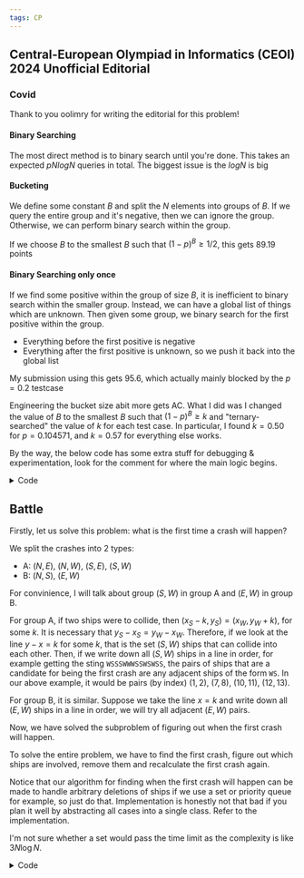```yaml
---
tags: CP
---
```


## Central-European Olympiad in Informatics (CEOI) 2024 Unofficial Editorial

### Covid

Thank to you oolimry for writing the editorial for this problem!

#### Binary Searching

The most direct method is to binary search until you're done. This takes an expected $pNlogN$ queries in total. The biggest issue is the $logN$ is big

#### Bucketing

We define some constant $B$ and split the $N$ elements into groups of $B$. If we query the entire group and it's negative, then we can ignore the group. Otherwise, we can perform binary search within the group.

If we choose $B$ to the smallest $B$ such that $(1-p)^B \geq 1/2$, this gets 89.19 points

#### Binary Searching only once

If we find some positive within the group of size $B$, it is inefficient to binary search within the smaller group. Instead, we can have a global list of things which are unknown. Then given some group, we binary search for the first positive within the group.

- Everything before the first positive is negative
- Everything after the first positive is unknown, so we push it back into the global list

My submission using this gets 95.6, which actually mainly blocked by the $p=0.2$ testcase

Engineering the bucket size abit more gets AC. What I did was I changed the value of $B$ to the smallest $B$ such that $(1-p)^B \geq k$ and "ternary-searched" the value of $k$ for each test case. In particular, I found $k=0.50$ for $p = 0.104571$, and $k = 0.57$ for everything else works.


By the way, the below code has some extra stuff for debugging & experimentation, look for the comment for where the main logic begins.

<details><summary markdown="span">Code</summary>

```c++
#include <bits/stdc++.h>
using namespace std;
#define sz(x) (int) (x).size()
#define all(x) (x).begin(), (x).end()
#define double long double
typedef pair<int,int> ii;

bool tosubmit = true;

int N, T; double P;
int arr[1005];
vector<int> ans;
vector<int> toquery;

double total = 0;
int query(vector<int> v){
	total++;
	for(int i : v) toquery[i] = 1;
	
	if(tosubmit){
		string S = "Q ";
		for(int i = 0;i < sz(toquery);i++){
			if(toquery[i]) S += '1';
			else S += '0';
		}
		for(int i : v) toquery[i] = 0;
		
		cout << S << endl;
		char res; cin >> res;
		if(res == 'P') return true;
		else return false;
	}
	else{
		bool toreturn = false;
		
		for(int i = 0;i < N;i++) if(toquery[i] and arr[i]) toreturn = true;
		for(int i : v) toquery[i] = 0;
		
		return toreturn;
	}
}

void answer(vector<int> v){
	assert(sz(v) == N);
	if(tosubmit){
		string S = "A ";
		for(int x : v){
			if(x) S += '1';
			else S += '0';
		}	
		cout << S << endl;
		char res; cin >> res;
	}
	else{
		assert(sz(v) == N);
		for(int i = 0;i < N;i++) assert(v[i] == arr[i]);
	}
}

mt19937 rng(chrono::system_clock::now().time_since_epoch().count());

/// main logic begins here
vector<int> unknown;
void solve(vector<int> v){
	if(not query(v)) return;
	if(sz(v) == 1){
		ans[v[0]] = 1;
		return;
	}

	int low = -1, high = sz(v)-1;
	while(low != high-1){
		int mid = (low+high)/2;
		
		vector<int> toquery;
		for(int i = 0;i <= mid;i++) toquery.push_back(v[i]);
		
		if(query(toquery)) high = mid;
		else low = mid;
	}
	
	ans[v[high]] = 1;
	for(int i = high+1;i < sz(v);i++) unknown.push_back(v[i]);
}

double prob[1005];
signed main(){
	if(not tosubmit) freopen("i.txt","r",stdin);
	
	cin >> N >> P >> T;
	
	for(int i = 0;i < N;i++) toquery.push_back(0);
	for(int i = 0;i < N;i++) ans.push_back(0);
	
	prob[1] = (1.0-P);
	for(int i = 2;i <= N;i++) prob[i] = prob[i-1] * (1.0-P);
	int B = 1;
	
	double boundary = 0.57;
	if(0.10 < P and P < 0.11) boundary = 0.50;
	
	while(prob[B] > boundary) B++;
	
	for(int t = 0;t < T;t++){
		for(int i = 0;i < N;i++) ans[i] = 0;
		
		for(int i = 0;i < N;i++){
			int x = (rng()%10000000 < P*10000000.0);
			arr[i] = x;
		}
		
		unknown.clear();
		for(int i = 0;i < N;i++) unknown.push_back(i);
		
		while(sz(unknown) > 0){
			vector<int> todo;
			
			while(sz(todo) < B and sz(unknown) > 0){
				todo.push_back(unknown.back());
				unknown.pop_back();
			}
			
			solve(todo);
		}
		
		answer(ans);
	}
	
	double avg = total;
	avg /= (double) T;
	cerr << setprecision(10) << avg;	
}
```

</details>


## Battle

Firstly, let us solve this problem: what is the first time a crash will happen?

We split the crashes into $2$ types:
- A: $(N,E)$, $(N,W)$, $(S,E)$, $(S,W)$ 
- B: $(N,S)$, $(E,W)$

For convinience, I will talk about group $(S,W)$ in group A and $(E,W)$ in group B.

For group A, if two ships were to collide, then $(x_S-k,y_S) = (x_W,y_W+k)$, for some $k$. It is necessary that $y_S - x_S = y_W - x_W$. Therefore, if we look at the line $y-x=k$ for some $k$, that is the set $(S,W)$ ships that can collide into each other. Then, if we write down all $(S,W)$ ships in a line in order, for example getting the sting $\texttt{WSSSWWWSSWSWSS}$, the pairs of ships that are a candidate for being the first crash are any adjacent ships of the form $\texttt{WS}$. In our above example, it would be pairs (by index) $(1,2)$, $(7,8)$, $(10,11)$, $(12,13)$.

For group B, it is similar. Suppose we take the line $x=k$ and write down all $(E,W)$ ships in a line in order, we will try all adjacent $(E,W)$ pairs.

Now, we have solved the subproblem of figuring out when the first crash will happen.

To solve the entire problem, we have to find the first crash, figure out which ships are involved, remove them and recalculate the first crash again.

Notice that our algorithm for finding when the first crash will happen can be made to handle arbitrary deletions of ships if we use a set or priority queue for example, so just do that. Implementation is honestly not that bad if you plan it well by abstracting all cases into a single class. Refer to the implementation.

I'm not sure whether a set would pass the time limit as the complexity is like $3 N \log N$.

<details><summary markdown="span">Code</summary>

```c++
#include <bits/stdc++.h>
using namespace std;

#define int long long
#define ii pair<int,int>
#define iii tuple<int,int,int>
#define fi first
#define se second
#define endl '\n'

#define pub push_back
#define pob pop_back
#define puf push_front
#define pof pop_front
#define lb lower_bound
#define ub upper_bound

#define rep(x,start,end) for(int x=(start)-((start)>(end));x!=(end)-((start)>(end));((start)<(end)?x++:x--))
#define all(x) (x).begin(),(x).end()
#define sz(x) (int)(x).size()

mt19937 rng(chrono::system_clock::now().time_since_epoch().count());

int n;
ii arr[200005];
char c[200005];
bool has[200005];

priority_queue<iii,vector<iii>,greater<iii> > pq;

struct dat{
	vector<int> idx;
	ii cmp1; //those with same cmp1 are same 
	ii cmp2; //tiebreak by cmp2
	char ca,cb; //needs a and b to be adjacent to each other
	
	//cursed...
	int nxt[200005];
	int prv[200005]; 
    
    int dot(ii a,ii b){
        return a.fi*b.fi + a.se*b.se;
    }
	
	bool can(int i,int j){
		return dot(arr[i],cmp1)==dot(arr[j],cmp1) && c[i]==ca && c[j]==cb;
	}
	
	int dist(int i,int j){
		return abs(arr[i].fi-arr[j].fi)+abs(arr[i].se-arr[j].se);
	}
	
	void init(){
		memset(nxt,-1,sizeof(nxt));
		memset(prv,-1,sizeof(prv));
		
		if (idx.empty()) return;
		
		sort(all(idx),[this](int i,int j){
			ii a=arr[i],b=arr[j];
			if (dot(a,cmp1)!=dot(b,cmp1)) return dot(a,cmp1)<dot(b,cmp1);
			else return dot(a,cmp2)<dot(b,cmp2);
		});	
		
		rep(x,0,sz(idx)-1){
			nxt[idx[x]]=idx[x+1];
			prv[idx[x+1]]=idx[x];
			
			if (can(idx[x],idx[x+1])) pq.push({dist(idx[x],idx[x+1]),idx[x],idx[x+1]});
		}
	}
	
	void rem(int i){
		int pp=prv[i],nn=nxt[i];
		if (pp!=-1) nxt[pp]=nn;
		if (nn!=-1) prv[nn]=pp;
		if (pp!=-1 && nn!=-1 && can(pp,nn)) pq.push({dist(pp,nn),pp,nn});
	}
} d[6];

signed main(){
	ios::sync_with_stdio(0);
	cin.tie(0);
	cout.tie(0);
	cin.exceptions(ios::badbit | ios::failbit);
	
	cin>>n;
	rep(x,1,n+1) cin>>arr[x].fi>>arr[x].se>>c[x];
	
	//NE, NW, SE, SW, NS, EW
	d[0].cmp1={1,-1},d[0].cmp2={1,0},d[0].ca='E',d[0].cb='N';
	d[1].cmp1={1,1},d[1].cmp2={1,0},d[1].ca='N',d[1].cb='W';
	d[2].cmp1={1,1},d[2].cmp2={1,0},d[2].ca='E',d[2].cb='S';
	d[3].cmp1={1,-1},d[3].cmp2={1,0},d[3].ca='S',d[3].cb='W';
	d[4].cmp1={1,0},d[4].cmp2={0,1},d[4].ca='S',d[4].cb='N';
	d[5].cmp1={0,1},d[5].cmp2={1,0},d[5].ca='E',d[5].cb='W';
	
	map<char,vector<int> > M={
		{'N',{0,1,4}},
		{'S',{2,3,4}},
		{'E',{0,2,5}},
		{'W',{1,3,5}}
	};
	
	rep(x,1,n+1) for (auto it:M[c[x]]) d[it].idx.pub(x);
	rep(x,0,6) d[x].init();
	
	while (!pq.empty()){
		int w,a,b; tie(w,a,b)=pq.top(); pq.pop();
		if (has[a] || has[b]) continue;
		
		set<int> s={a,b};
		
		while (!pq.empty() && get<0>(pq.top())==w){
			tie(w,a,b)=pq.top(); pq.pop();
			if (!has[a] && !has[b]) s.insert(a),s.insert(b);
		}
		
		for (auto x:s){
			has[x]=true;
			for (auto it:M[c[x]]) d[it].rem(x);
		}
	}
	
	rep(x,1,n+1) if (!has[x]) cout<<x<<endl;
}

```

<details>

### Editor

This in editorial, the points will be labelled from $(i,0)$ to $(i,l_i)$, unlike the statement using $(i,1)$ to $(i,l_i+1)$.

We will call $(i,0)$ and $(i,l_i)$ **special**. Because if we do not use any special points, then the distance between $2$ points is pretty much their manhattan distance (using pretty much because it is sometimes not possible).

Firstly, let us consider when we can go from $s$ to $e$ using manhattan distance of keystroke **without** touching any special. Consider the array $l=[10,2,10]$, $s=(1,6)$ and $e=(3,9)$. The manhattan distance between these $2$ points is $5$, but it is not possible to use only $5$ moves if we don't use special points since we are forced to take a detour to $(2,1)$. But it is not hard to see that if between $s_x$ and $e_x$, if $l_i \geq \min(s_y,e_y)$, then it is possible to travel through them via their manhattan distance.

Now, that is the only case where we go from $s$ to $e$ without touching any special points. Otherwise, we will assume that we will pass through special points. And even more, we will only care with connecting:
- $s$ to special points
- special points to special points
- special points to $e$

Let us break special points into $2$ more types:
- head points: $(i,0)$
- tail points: $(i,l_i)$

Other than travelling by Manhattan distance, there are $2$ special moves that we need to care about:
- special move A: moving from head to tail and vice versa: $(i,l_i) \leftrightarrow (i+1,0)$
- special move B: moving from arbitrary point to a tail point: $(i,Y) \to (i\pm 1,l_{i\pm 1})$, where $Y \geq l_{i \pm 1}$.

We will demonstrate how to build a graph with $O(n)$ vertices and edges so that we can run Dijkstra on it.

First, we will build these (trivial) edges:

* Between adjacent head points, that is $(i,0) \leftrightarrow (i+1,0)$, add an undirected edge of weight $1$.
* Between all $n$ pairs of head and tail points, that is $(i,0) \leftrightarrow (i,l_i)$, add an undirected edge of weight $l_i$.
* Special move A, that is $(i,l_i) \leftrightarrow (i+1,0)$, add an undirected edge of weight $1$.
* Add directed edges $s \to (s_x,0)$ and $(e_x,0) \to e$ with weights $s_y$ and $e_y$ respectively.

Now, we will make a helpful observation: in a optimal path, we should use special move A at most twice, at most one time from tail to head point, **and then** at most one time from head to tail point.

To prove that the above is true, consider doing any other consecutive pair of special move, it is useless because travelling using normal moves through head points is much faster.

Therefore, an optimal strategy is one of the following:
- go from $s$ to one head point, use the head points as a "highway", then go to $e$ from another head point
- go from $s$ to $e$ without touching head points

Consider adding edges from $s$ to all tail points and likewise from tail points to $e$. The optimal strategy to go from $s$ to $(i,l_i)$ is to press up/down until we go to that row and then press right. Similarly, our strategy to go from $(i,l_i)$ to $e$ is to press up/down until we go that row and then press left/right.

So, we do not need to care about adding edges between tail points and other tail points. This is because the strategy for going between tail points and tail points is the exact same as our strategy to go from the source/sink to tail points. Because of our more global optimal strategy to immediately use special move A to go to a head point after we have reached a tail points, these moves are redundant.

The cost to go from $s$ to $(i,l_i)$ is $\lvert s_x - i \rvert + l_i - \min(s_y, \min\limits_{i \leq x \leq s} l_x)$ and the cost to go from $(i,l_i)$ to $e$ is $\lvert t_x - i \rvert + \lvert t_y - \min\limits_{i \leq x \leq s} l_x \rvert$. So we will add these edges to our graph, which completes our graph modelling.

<details><summary markdown="span">Previous modeeling for tail points before I realized they were useless</summary>

Now, we come to the non-trivial part, adding edges between tail points and from tail points to $s$ and $e$.

Note that we only need to consider the distance between tail points if we are not allowed to touch any head points, as the edges added above will handle that. Therefore, we only need to care about Manhattan distance and special move B.

Now, what is the distance between two tail points under our conditions? The strategy for us is to press up/down until we hit our desired row and then hit right. Proof is left as an exercise.

So the distance from $(i,l_i) \to (j,l_j)$ is $\lvert i-j \rvert + l_j - \min\limits_{i \leq x \leq j} l_x$. The situation is quite similar when considering $s$ to tail points and tail points to $e$.

We will now consider how to cut these $O(n^2)$ edges into $O(n)$ edges.

Firstly, suppose that $\min\limits_{i < x < j} l_x \leq \min(l_i,l_j)$, then let $m$ be the index of the minimal element in $(i,j)$, then the edge $i \to j$ is represented by the edges $i \to m \to j$. Therefore, if we let $L_i$ and $R_i$ the first index $k$ to the left and right respectively such that $l_k \leq l_i$, it only makes sense to connect $(i,l_i)$ with $(j,l_j)$ if $j \in [L_i,R_i]$.

We will connect edges $(i,l_i) \to (L_i,l_{L_i})$ and $(i,l_i) \to (R_i,l_{R_i})$ which is still under our budget for $O(n)$ edges.

Then, notice that for $j \in (L_i,R_i)$, the distance of $(i,l_i) \to (j,l_i)$ is $\lvert i-j \rvert + l_j - l_i$. Suppose that $L_i<a<b<i$ and $l_a>l_b>l_i$. Then the edge $i \to a$ is represented by the edges $i \to b \to a$.

If we maintain a max stack, the edges $i \to j$ that we need to add in the above case are just the elements that we pop from the max stack. This is $O(n)$, so the number of edges we add are $O(n)$ in total.

There are some additional details when considering adding edges from $s$ to tail points and tail points to $e$, but it is not too hard to figure them them. Or you can just look at the code.
</details>

Total complexity is $O(n \log n)$ cause of Dijkstra.

Open problem: In this problem, we only have a single pair of start and end points. What if we have $O(q)$ pairs of start and end points. Is it possible to solve this in linearithmic time?

<details><summary markdown="span">Code</summary>

```c++
#include <bits/stdc++.h>
using namespace std;

#define int long long
#define ll long long
#define ii pair<int,int>
#define iii tuple<int,int,int>
#define fi first
#define se second
#define endl '\n'
#define debug(x) cout << #x << ": " << x << endl

#define pub push_back
#define pob pop_back
#define puf push_front
#define pof pop_front
#define lb lower_bound
#define ub upper_bound

#define rep(x,start,end) for(int x=(start)-((start)>(end));x!=(end)-((start)>(end));((start)<(end)?x++:x--))
#define all(x) (x).begin(),(x).end()
#define sz(x) (int)(x).size()

mt19937 rng(chrono::system_clock::now().time_since_epoch().count());

int n;
ii s,t;
int arr[1000005];

vector<ii> al[2000005];
int w[2000005];
priority_queue<ii,vector<ii>,greater<ii> > pq;

signed main(){
	ios::sync_with_stdio(0);
	cin.tie(0);
	cout.tie(0);
	cin.exceptions(ios::badbit | ios::failbit);
	
	cin>>n;
	cin>>s.fi>>s.se;
	cin>>t.fi>>t.se;
	s.se--,t.se--; //silly
	
	rep(x,1,n+1) cin>>arr[x];
	
	//0 is the source, 1 is the sink
	
	//2*x is first
	//2*x+1 is last
	
	rep(x,1,n+1){
		//between first and last slow (quite stupid cause of next, but whatever)
		al[2*x].pub({2*x+1,arr[x]});
		al[2*x+1].pub({2*x,arr[x]});
		
		//between firsts and last but faster
		if (x!=1) al[2*x].pub({2*(x-1)+1,1});
		if (x!=n) al[2*x+1].pub({2*(x+1),1});
		
		//between firsts
		if (x!=1) al[2*x].pub({2*(x-1),1});
		if (x!=n) al[2*x].pub({2*(x+1),1});
		
		//between firsts and source/sink
		al[0].pub({2*x,abs(x-s.fi)+s.se});
		al[2*x].pub({1,abs(x-t.fi)+t.se});
	}
	
	for (auto [l,r]:vector<ii>{ {s.fi+1,1},{s.fi,n+1} }){ //source to last
		int mn=s.se;
		rep(x,l,r){
			mn=min(mn,arr[x]);
			al[0].pub({2*x+1,abs(s.fi-x)+arr[x]-mn});
		}
	}
	
	for (auto [l,r]:vector<ii>{ {t.fi+1,1},{t.fi,n+1} }){ //sink to last
		int curr=2e9;
		rep(x,l,r) if (curr>arr[x]){
			curr=arr[x];
			al[2*x+1].pub({1,abs(t.fi-x)+abs(curr-t.se)});
		}
	}
	
	memset(w,1,sizeof(w));
	w[0]=0;
	pq.push({w[0],0});
	
	while (!pq.empty()){
		int u,v; tie(v,u)=pq.top(); pq.pop();
		if (w[u]!=v) continue;
		
		for (auto [u2,ww]:al[u]) if (w[u2]>v+ww){
			w[u2]=v+ww;
			pq.push({w[u2],u2});
		}
	}
	
	bool ok=true;
	rep(x,min(s.fi,t.fi),max(s.fi,t.fi)+1) if (arr[x]<min(s.se,t.se)) ok=false;
	if (ok) w[1]=min(w[1],abs(s.fi-t.fi)+abs(s.se-t.se));
	
	cout<<w[1]<<endl;
}
```

</details>

## Toy

The main idea here is instead of storing the positions of the horizontal and center piece as our state, we will instead store the position of their intersection.

For every move we make, the intersection either does not move or only moves to an adjacent cell.

Suppose that we have the intersection on cell $(x,y)$. When are we allowed to move it to cell $(x \pm 1,y)$? Obviously a necessary condition is that cell $(x\pm 1,y)$ has to be empty. If cell $(x\pm 1,y)$ is empty, we can surely slide the vertical piece to touch $(x \pm 1,y)$. Now we just need to figure if we can slide the vertical piece to column $x+1$.

Define $\text{left}_{x,y}$ and $\text{right}_{x,y}$ to be the number of spaces to the left and right of cell $(x,y)$ respectively. For the piece to move from $(x,y)$ to $(x\pm 1,y)$, we must have $\min(\text{left}_{x,y}, \text{left}_{x\pm 1,y}) + \min(\text{right}_{x,y}, \text{right}_{x\pm 1,y}) \geq K+1$.

Similarly, define arrays $\text{up}$ and $\text{down}$. Then for the piece to move from $(x,y)$ to $(x,y\pm 1)$, we must have $\min(\text{up}_{x,y}, \text{up}_{x,y\pm 1}) + \min(\text{down}_{x,y}, \text{down}_{x,y\pm 1}) \geq K+1$.

From here, just doing a dfs is enough.

<details><summary markdown="span">Code</summary>

```c++
#include <bits/stdc++.h>
using namespace std;

#define int long long
#define ll long long
#define ii pair<int,int>
#define iii tuple<int,int,int>
#define fi first
#define se second
#define endl '\n'
#define debug(x) cout << #x << ": " << x << endl

#define pub push_back
#define pob pop_back
#define puf push_front
#define pof pop_front
#define lb lower_bound
#define ub upper_bound

#define rep(x,start,end) for(int x=(start)-((start)>(end));x!=(end)-((start)>(end));((start)<(end)?x++:x--))
#define all(x) (x).begin(),(x).end()
#define sz(x) (int)(x).size()

mt19937 rng(chrono::system_clock::now().time_since_epoch().count());

int n,m,a,b;
int X1,Y1,X2,Y2;
string s[1505];

bool vis[1505][1505];

int U[1505][1505];
int D[1505][1505];
int L[1505][1505];
int R[1505][1505];

void dfs(int i,int j){
	if (vis[i][j]) return;
	vis[i][j]=true;
	
	if (i!=1 && min(L[i-1][j],L[i][j])+min(R[i-1][j],R[i][j])>=a+1) dfs(i-1,j);
	if (i!=n && min(L[i+1][j],L[i][j])+min(R[i+1][j],R[i][j])>=a+1) dfs(i+1,j);
	if (j!=1 && min(U[i][j-1],U[i][j])+min(D[i][j-1],D[i][j])>=b+1) dfs(i,j-1);
	if (j!=m && min(U[i][j+1],U[i][j])+min(D[i][j+1],D[i][j])>=b+1) dfs(i,j+1);
}

signed main(){
	ios::sync_with_stdio(0);
	cin.tie(0);
	cout.tie(0);
	cin.exceptions(ios::badbit | ios::failbit);
	
	cin>>n>>m>>a>>b;
	swap(n,m); //wtf???
	
	cin>>X1>>Y1>>X2>>Y2;
	
	rep(x,1,n+1) cin>>s[x],s[x]="$"+s[x];
	
	memset(L,-2,sizeof(L));
	memset(R,-2,sizeof(R));
	memset(U,-2,sizeof(U));
	memset(D,-2,sizeof(D));
	
	rep(x,1,n+1) rep(y,1,m+1) if (s[x][y]!='X'){
		U[x][y]=1+max(U[x-1][y],0LL);
		L[x][y]=1+max(L[x][y-1],0LL);
	}
	
	rep(x,n+1,1) rep(y,m+1,1) if (s[x][y]!='X'){
		D[x][y]=1+max(D[x+1][y],0LL);
		R[x][y]=1+max(R[x][y+1],0LL);
	}
	
	dfs(Y1+1,X2+1);
	
	bool win=false;
	rep(x,1,n+1) rep(y,1,m+1) if (s[x][y]=='*' && vis[x][y]) win=true;
	
	if (win) cout<<"YES"<<endl;
	else cout<<"NO"<<endl;
}
```

</details>

### Stations

Thanks to oolimry for writing the editorial (before I found a cleaner solution :P)

#### Subtask 4 + Full solution

(Probably there is a simpler way for subtask 4, but let's discuss a way that transitions to the full solution)

For the full solution, we consider all paths $(a,b)$ that pass through the centroid of the tree $c$. For all other paths that do not pass through the centroid, we can recurse seperately.

![image](https://hackmd.io/_uploads/SynSVNxPA.png)

Definitions first:

- $p(u)$ is the parent of node $u$
- $w(u)$ is the weight of the edge from $u$ to $p(u)$
- $d(u,v)$ is the distance between $u$ and $v$

Firstly we root the tree the centroid and find the distances to all nodes. Let's call the nodes less than distance $K$ of the centroid close (blue) and everything else far (orange).

For every path $(a,b)$, we split it into two halves - the towards centroid half and the away from centroid half. For each node, we count the number of times it stops there seperately for each half.

#### Towards Centroid

For every node far node $f$, let's say we start with a full tank, let $g$ be the node that we will need to replenish fuel at. On a new tree (call it the jump-tree), we say $g$ is the jump-parent of $f$. Each close node will not have a jump-parent

Let $to(u)$ be the number of nodes in the subtree of $u$ such that if we start there, we will need to replenish at $u$. We can compute $to(u)$ from the $to$ of all children of $v$ on the jump-tree.

Hence, $to(u)$ gives us the number of good starting points. We can multiply this by the number of good ending points which is the number of points on the other side of the centroid.

(Implementation wise, I believe we can consider the centroid itself as towards centroid, and ignore the centroid for the away from centroid half).

#### Away from centroid


##### Subtask 4 $(K \leq 10)$

Suppose we start at the centroid with $k$ fuel remaining. We can simulate the process out towards all nodes to see if we were to try to travel to all nodes, which nodes we would need to refuel at.

We can precompute for each starting point, how many starting points will reach the centroid with $k$ fuel left. Then for each node $u$, we try every $k$. If the value of $k$ requires us to refuel at $p(u)$ before reaching $u$, then all nodes in $u$'s subtree is a good endpoint, and so we multiply that with the start points. 

##### Full solution

Again, we precompute for each starting point, how many starting points will reach the centroid with $k$ fuel left.

Let $count(u)$ be the number of starting points such that we must refuel at $p(u)$ before travelling to $u$.

For all close nodes, we can compute $count(u)$ directly from its distance to the centroid. Now let's look at a far node, if we must refill at $p(u)$, let's consider where would be our previous refill position $q$.

We need $d(q,p(u)) \leq K$ and $d(q,u) > K$. $count(u)$ is the sum of $count(q)$ for all valid $q$. Notice that the range of $q$ forms  a contiguous range of nodes on the path from $u$ to the centroid. This can be achieved by maintaining a fenwick tree of the values of $count$ for all parents when doing dfs on the tree.

Note that for implementation, it might be easier to imagine add a car with fuel tank $x$ on a path of length $k-x$ above the root instead.


<details><summary markdown="span">alternate (horrible) solution before we found a better solution</summary>

Let $refill(u,k)$ be the number of refills needed to reach node $u$ given the tank initially has $k$ fuel when at the centroid. We can see that 

- $refill(u,K) = refill(u,0)+1$
- $refill(u,k) \leq refill(u,k-1)$

This means that for every node $u$, there exists a value of $k'$ such that $refill(u,k'-1) = refill(u,k')+1$. Let this value be $k'(u)$. In other words, if we increase $k$ from $0$, $k'$ is the value which the number of refills decreases by $1$

Recall that we are trying to determine for which values of $k$, will it be neccessary to refill at $p(u)$ before travelling to $u$. This requires:

$$refill(p(u),k) + 1 = refill(u,k)$$

It takes one more refill to reach $u$ than it does $p(u)$, which implies a refill is performed at $p(u)$.


Let's consider two cases:

##### Case 1: $refill(p(u),0) = refill(u,0)$

In this case, the range of good $k$ is $[k'(p(u)), k'(u)-1]$

##### Case 2: $refill(p(u),0)+1 = refill(u,0)$

In this case there are two good ranges of $k$:

- Before $refill(u,0)$ decreases by 1: so $[0, k'(u)-1]$
- After $refill(p(u),0)$ decreases by 1: $[k'(p(u)),K]$

Now, all that remains is a method to find $k'(u)$ for all $u$. We binary search some value of $k$, and determine $refill(u,k)$.

To determine $refill(u,k)$ quickly, we can binary lift to the first parent $q$ where $refill(q,k) < refill(p(u),k)$, which means we had to refill at $q$. Then we check if the distance of $q$ to $u$ is larger than $K$ or not.

</details>

Total complexity is $O(n \log^2 n)$.

<details><summary markdown="span">Code</summary>

```c++
hi
```

</details>

# Sprinklers

Firstly, since the problem is asking for the minimum power $K$ neccessary, we should binary search the answer.

Firstly, note that assigning sprinklers to floewrs is not trivial. We cannot do it greedily. For example, the greedy of considering the sprinklers left to right, then point the sprinkler left if there is a flower to the left, otherwise point it to the right. This is because of a case like $s=[2,4]$ and $f=[1,3,5]$. Where the assignment has to be $\texttt{RL}$.

So consider the following DP state, $dp_x$ is the maximum $y$ such that we cover **all** flowers in $[1,y]$ and **only** flowers in $[1,y]$ using the sprinklers $[1,x]$. Because of our DP definition, it is possible (and necessary) for us to consider cases of $dp_x \to dp_{x+2}$, $dp_x \to dp_{x+3}$, etc.

Consider adding a suffix of directions to some dp state, for example $\texttt{RRLRLL}$. If the suffix contains more than one $\texttt{L}$, we can split up the transition into $2$ seperate transitions, for example $\texttt{RRLRLL} \to \texttt{RRL} + \texttt{RLL}$. Suppose adding $\texttt{RRL}$ does not cover a prefix of flowers, then it is impossible that adding $ \texttt{RLL}$ does not covre that uncovered flower in the prefix.

So, the possible transitions we can make are curently:
- $\texttt{R}$
- $\texttt{L}$
- $\texttt{RL}$
- $\texttt{RRL}$
- $\texttt{RRRL}$
- $\ldots$

Actually, we only need to care about $\texttt{R}$, $\texttt{L}$ and $\texttt{RL}$. Consider $\texttt{RRRL}$ for example, adding the suffix $\texttt{LLRL}$ will cover the exact same set of flowers, if the transition $\texttt{R}$ cannot be made.

Therefore, we have a linear DP by only consider the transitions $\texttt{R}$, $\texttt{L}$ and $\texttt{RL}$.

The total complexity $O(n \log \text{MAX})$ after considering the binary search

<details><summary markdown="span">Code</summary>

```c++
#include <bits/stdc++.h>
using namespace std;

#define int long long
#define ll long long
#define ii pair<int,int>
#define iii tuple<int,int,int>
#define fi first
#define se second
#define endl '\n'
#define debug(x) cout << #x << ": " << x << endl

#define pub push_back
#define pob pop_back
#define puf push_front
#define pof pop_front
#define lb lower_bound
#define ub upper_bound

#define rep(x,start,end) for(int x=(start)-((start)>(end));x!=(end)-((start)>(end));((start)<(end)?x++:x--))
#define all(x) (x).begin(),(x).end()
#define sz(x) (int)(x).size()

mt19937 rng(chrono::system_clock::now().time_since_epoch().count());

int n,m;
int arr[100005];
int brr[100005];

#define si pair<int,string> //so we can store the backtracking
si pp[100005];

int dp[100005];

int get_idx(int i){
	return ub(brr,brr+m+1,i)-1-brr;
}

bool can(int k){
	rep(x,1,n+1){
		if (brr[dp[x-1]+1]<arr[x]-k) return false;
		
		if (brr[dp[x-1]+1]>=arr[x]){
			dp[x]=get_idx(arr[x]+k);
			pp[x]={x-1,"R"};
		}
		else{
			dp[x]=get_idx(arr[x]);
			pp[x]={x-1,"L"};
		}
		
		if (x>=2 && brr[dp[x-2]+1]>=arr[x]-k && dp[x]<get_idx(arr[x-1]+k)){
			dp[x]=get_idx(arr[x-1]+k);
			pp[x]={x-2,"LR"};
		}
	}
	
	return dp[n]==m;
}

signed main(){
	ios::sync_with_stdio(0);
	cin.tie(0);
	cout.tie(0);
	cin.exceptions(ios::badbit | ios::failbit);
	
	cin>>n>>m;
	rep(x,1,n+1) cin>>arr[x];
	rep(x,1,m+1) cin>>brr[x];
	brr[m+1]=2e9+100000;
	
	int lo=-1,hi=1e9+100,mi;
	while (hi-lo>1){
		mi=hi+lo>>1;
		
		if (can(mi)) hi=mi;
		else lo=mi;
	}
	
	if (hi==1e9+100){
		cout<<"-1"<<endl;
		return 0;
	}
	
	can(hi);
	cout<<hi<<endl;
	
	int curr=n;
	string ans;
	while (curr){
		ans+=pp[curr].se;
		curr=pp[curr].fi;
	}
	
	reverse(all(ans));
	
	cout<<ans<<endl;
}
```

</details>
